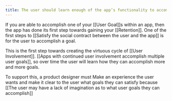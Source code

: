 ```yaml
---
title: The user should learn enough of the app’s functionality to accomplish a goal
---
```

If you are able to accomplish one of your [[User Goal]]s within an app, then the app has done its first step towards gaining your [[Retention]]. One of the first steps to [[Satisfy the social contract between the user and the app]] is for the user to accomplish a goal.

This is the first step towards creating the virtuous cycle of [[User Involvement]]. [[Apps with continued user involvement accomplish multiple user goals]], so over time the user will learn how they can accomplish more and more goals.

To support this, a product designer must Make an experience the user wants and make it clear to the user what goals they can satisfy because [[The user may have a lack of imagination as to what user goals they can accomplish]]
